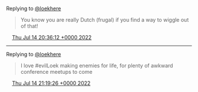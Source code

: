 Replying to [@loekhere](https://twitter.com/loekhere/status/1547222028045926400)

> You know you are really Dutch \(frugal\) if you find a way to wiggle out of that\!

<img src="../../media/tweet.ico" width="12" /> [Thu Jul 14 20:36:12 +0000 2022](https://twitter.com/DromerDenker/status/1547681390442921988)

----

Replying to [@loekhere](https://twitter.com/loekhere/status/1547682968126119938)

> I love \#evilLoek making enemies for life, for plenty of awkward conference meetups to come

<img src="../../media/tweet.ico" width="12" /> [Thu Jul 14 21:19:26 +0000 2022](https://twitter.com/DromerDenker/status/1547692267921555457)